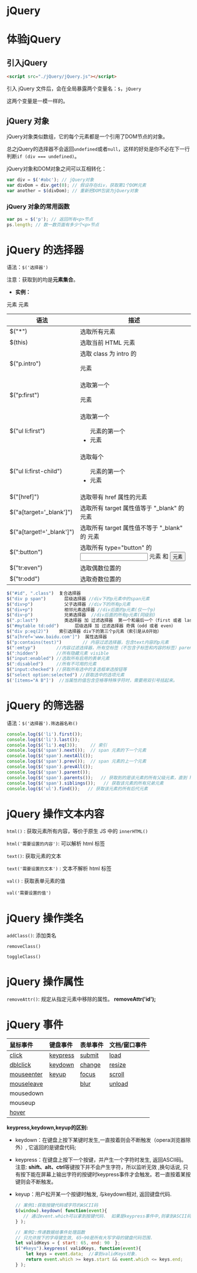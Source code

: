 # jQuery

# 体验jQuery

## 引入jQuery

```html
<script src="./jQuery/jQuery.js"></script>
```

引入 jQuery 文件后，会在全局暴露两个变量名：`$`，`jQuery`

这两个变量是一模一样的。

## jQuery 对象

jQuery对象类似数组，它的每个元素都是一个引用了DOM节点的对象。

总之jQuery的选择器不会返回`undefined`或者`null`，这样的好处是你不必在下一行判断`if (div === undefined)`。

jQuery对象和DOM对象之间可以互相转化：

```js
var div = $('#abc'); // jQuery对象
var divDom = div.get(0); // 假设存在div，获取第1个DOM元素
var another = $(divDom); // 重新把DOM包装为jQuery对象
```

### jQuery 对象的常用函数

```js
var ps = $('p'); // 返回所有<p>节点
ps.length; // 数一数页面有多少个<p>节点
```



# jQuery 的选择器

语法：`$('选择器')`

注意：获取到的均是**元素集合**。

- **实例：**

| 语法                     | 描述                                                    |
| ------------------------ | ------------------------------------------------------- |
| $("*")                   | 选取所有元素                                            |
| $(this)                  | 选取当前 HTML 元素                                      |
| $("p.intro")             | 选取 class 为 intro 的 <p> 元素                         |
| $("p:first")             | 选取第一个 <p> 元素                                     |
| $("ul li:first")         | 选取第一个 <ul> 元素的第一个 <li> 元素                  |
| $("ul li:first-child")   | 选取每个 <ul> 元素的第一个 <li> 元素                    |
| $("[href]")              | 选取带有 href 属性的元素                                |
| $("a[target='_blank']")  | 选取所有 target 属性值等于 "_blank" 的 <a> 元素         |
| $("a[target!='_blank']") | 选取所有 target 属性值不等于 "_blank" 的 <a> 元素       |
| $(":button")             | 选取所有 type="button" 的 <input> 元素 和 <button> 元素 |
| $("tr:even")             | 选取偶数位置的 <tr> 元素                                |
| $("tr:odd")              | 选取奇数位置的 <tr> 元素                                |

```js
$("#id", ".class")  复合选择器
$("div p span")       层级选择器 //div下的p元素中的span元素
$("div>p")            父子选择器 //div下的所有p元素
$("div+p")            相邻元素选择器 //div后面的p元素(仅一个p)
$("div~p")            兄弟选择器  //div后面的所有p元素(同级别)
$(".p:last")          类选择器 加 过滤选择器  第一个和最后一个（first 或者 last）
$("#mytable td:odd")      层级选择 加 过滤选择器 奇偶（odd 或者 even）
$("div p:eq(2)")    索引选择器 div下的第三个p元素（索引是从0开始）
$("a[href='www.baidu.com']")  属性选择器
$("p:contains(test)")        // 内容过滤选择器，包含text内容的p元素
$(":emtyp")        //内容过滤选择器，所有空标签（不包含子标签和内容的标签）parent 相反
$(":hidden")       //所有隐藏元素 visible 
$("input:enabled") //选取所有启用的表单元素
$(":disabled")     //所有不可用的元素
$("input:checked") //获取所有选中的复选框单选按钮等
$("select option:selected") //获取选中的选项元素
$('[items="A B"]')  //当属性的值包含空格等特殊字符时，需要用双引号括起来。
```

# jQuery 的筛选器

语法：`$('选择器').筛选器名称()`

```js
console.log($('li').first());
console.log($('li').last());
console.log($('li').eq(3));     // 索引
console.log($('span').next());  // span 元素的下一个元素
console.log($('span').nextAll());
console.log($('span').prev());  // span 元素的上一个元素
console.log($('span').prevAll());
console.log($('span').parent());
console.log($('span').parents());   // 获取到的是该元素的所有父级元素，直到 html 为止
console.log($('span').siblings());   // 获取该元素的所有兄弟元素
console.log($('ul').find());   // 获取该元素的所有后代元素
```

# jQuery 操作文本内容

`html()` : 获取元素所有内容，等价于原生 JS 中的 `innerHTML()`

`html('需要设置的内容')`: 可以解析 html 标签

`text()`: 获取元素的文本

`text('需要设置的文本')` : 文本不解析 html 标签

`val()` : 获取表单元素的值

`val('需要设置的值')`

# jQuery 操作类名

`addClass()`: 添加类名

`removeClass()`

`toggleClass()`

# jQuery 操作属性

`removeAttr()`: 规定从指定元素中移除的属性。 **removeAttr('id');**

# jQuery 事件

| 鼠标事件                                                     | 键盘事件                                                     | 表单事件                                                  | 文档/窗口事件                                             |
| :----------------------------------------------------------- | :----------------------------------------------------------- | :-------------------------------------------------------- | :-------------------------------------------------------- |
| [click](https://www.runoob.com/jquery/event-click.html)      | [keypress](https://www.runoob.com/jquery/event-keypress.html) | [submit](https://www.runoob.com/jquery/event-submit.html) | [load](https://www.runoob.com/jquery/event-load.html)     |
| [dblclick](https://www.runoob.com/jquery/event-dblclick.html) | [keydown](https://www.runoob.com/jquery/event-keydown.html)  | [change](https://www.runoob.com/jquery/event-change.html) | [resize](https://www.runoob.com/jquery/event-resize.html) |
| [mouseenter](https://www.runoob.com/jquery/event-mouseenter.html) | [keyup](https://www.runoob.com/jquery/event-keyup.html)      | [focus](https://www.runoob.com/jquery/event-focus.html)   | [scroll](https://www.runoob.com/jquery/event-scroll.html) |
| [mouseleave](https://www.runoob.com/jquery/event-mouseleave.html) |                                                              | [blur](https://www.runoob.com/jquery/event-blur.html)     | [unload](https://www.runoob.com/jquery/event-unload.html) |
| mousedown                                                    |                                                              |                                                           |                                                           |
| mouseup                                                      |                                                              |                                                           |                                                           |
| [hover](https://www.runoob.com/jquery/event-hover.html)      |                                                              |                                                           |                                                           |

**keypress,keydown,keyup的区别:**

- keydown：在键盘上按下某键时发生,一直按着则会不断触发（opera浏览器除外）, 它返回的是键盘代码;

- keypress：在键盘上按下一个按键，并产生一个字符时发生, 返回ASCII码。注意: **shift、alt、ctrl**等键按下并不会产生字符，所以监听无效 ,换句话说, 只有按下能在屏幕上输出字符的按键时keypress事件才会触发。若一直按着某按键则会不断触发。

- keyup：用户松开某一个按键时触发, 与keydown相对, 返回键盘代码.

  ```js
  // 案例1:获取按键代码或字符的ASCII码
  $(window).keydown( function(event){
     // 通过event.which可以拿到按键代码.  如果是keypress事件中,则拿到ASCII码.
  } );
  
  // 案例2:传递数据给事件处理函数
  // 只允许按下的字母键生效, 65~90是所有大写字母的键盘代码范围.
  let validKeys = { start: 65, end: 90  };
  $("#keys").keypress( validKeys, function(event){
      let keys = event.data;  //拿到validKeys对象.
      return event.which >= keys.start && event.which <= keys.end;
  } );
  ```

  
